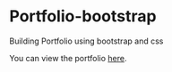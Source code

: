 # Portfolio-bootstrap
Building Portfolio using bootstrap and css

You can view the portfolio <a href="https://kasyanovamg.github.io/Portfolio-bootstrap/">here</a>.